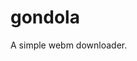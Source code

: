 # gondola
A simple webm downloader.

<!-- ********** TODO LIST ********* --> 
<!-- 
download selected
sauce
rating (replies)
design 
-->
<!-- ****************************** -->


<!-- ********* new stuffs ********* -->
<!-- 
menu
autoplay
gif
images
gondola maker  
-->


<!-- ********** ERRORS ************** -->
<!-- empty link -->
<!-- link not found - /var/www/gondola/resources/getLinks.php on line 3 -->

